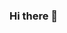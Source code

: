 ### Hi there 👋

<!--
**gabygm/gabygm** is a ✨ _special_ ✨ repository because its `README.md` (this file) appears on your GitHub profile.

Hi there 👋
- 🌱 I’m interested in learning about evolutionary architectures and everyting related with tech.
- 🖇️ I’m looking to collaborate on communities and Open Source projects.
- 💬 Ask me about anything. I am always willing to help.
- 😃 What makes me happy is constantly learning new things, enjoying nature and sometimes doing sports, dancing, drinking, pets 🚵‍🏃🐕🍻

-->

